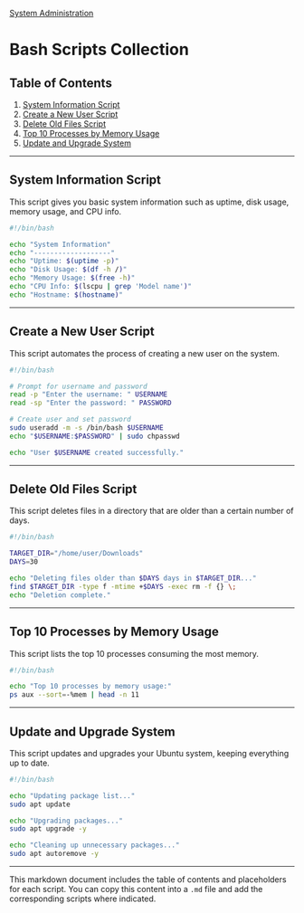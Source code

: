 [System Administration](../README.md)
# Bash Scripts Collection

## Table of Contents
1. [System Information Script](#system-information-script)
2. [Create a New User Script](#create-a-new-user-script)
3. [Delete Old Files Script](#delete-old-files-script)
4. [Top 10 Processes by Memory Usage](#top-10-processes-by-memory-usage)
5. [Update and Upgrade System](#update-and-upgrade-system)

---

## System Information Script

This script gives you basic system information such as uptime, disk usage, memory usage, and CPU info.
```bash
#!/bin/bash

echo "System Information"
echo "-------------------"
echo "Uptime: $(uptime -p)"
echo "Disk Usage: $(df -h /)"
echo "Memory Usage: $(free -h)"
echo "CPU Info: $(lscpu | grep 'Model name')"
echo "Hostname: $(hostname)"
```

---

## Create a New User Script

This script automates the process of creating a new user on the system.

```bash
#!/bin/bash

# Prompt for username and password
read -p "Enter the username: " USERNAME
read -sp "Enter the password: " PASSWORD

# Create user and set password
sudo useradd -m -s /bin/bash $USERNAME
echo "$USERNAME:$PASSWORD" | sudo chpasswd

echo "User $USERNAME created successfully."
```

---

## Delete Old Files Script

This script deletes files in a directory that are older than a certain number of days.

```bash
#!/bin/bash

TARGET_DIR="/home/user/Downloads"
DAYS=30

echo "Deleting files older than $DAYS days in $TARGET_DIR..."
find $TARGET_DIR -type f -mtime +$DAYS -exec rm -f {} \;
echo "Deletion complete."
```

---

## Top 10 Processes by Memory Usage

This script lists the top 10 processes consuming the most memory.

```bash
#!/bin/bash

echo "Top 10 processes by memory usage:"
ps aux --sort=-%mem | head -n 11
```

---

## Update and Upgrade System

This script updates and upgrades your Ubuntu system, keeping everything up to date.

```bash
#!/bin/bash

echo "Updating package list..."
sudo apt update

echo "Upgrading packages..."
sudo apt upgrade -y

echo "Cleaning up unnecessary packages..."
sudo apt autoremove -y
```

---

This markdown document includes the table of contents and placeholders for each script. You can copy this content into a `.md` file and add the corresponding scripts where indicated.
